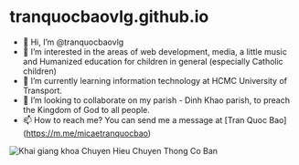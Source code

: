 # tranquocbaovlg.github.io

- 👋 Hi, I’m @tranquocbaovlg
- 👀 I’m interested in the areas of web development, media, a little music and Humanized education for children in general (especially Catholic children)
- 🌱 I’m currently learning information technology at HCMC University of Transport. 
- 💞️ I’m looking to collaborate on my parish - Dinh Khao parish, to preach the Kingdom of God to all people.
- 📫 How to reach me? You can send me a message at [Tran Quoc Bao] (https://m.me/micaetranquocbao)

![Khai giang khoa Chuyen Hieu Chuyen Thong Co Ban](https://1.bp.blogspot.com/-XFf554tCqdI/YAgHXdb2qsI/AAAAAAAAXsg/_62gJf6cEMwzHiWaa7Y5eulqiPTzCRnzACLcBGAsYHQ/s16000/20210113KhaiGiangChuyenHieuTruyenThongGabriel2_05.jpg)
